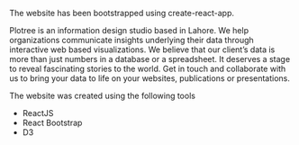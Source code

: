 The website has been bootstrapped using create-react-app.

Plotree is an information design studio based in Lahore. We help organizations communicate insights underlying their data through interactive web based visualizations. We believe that our client’s data is more than just numbers in a database or a spreadsheet. It deserves a stage to reveal fascinating stories to the world. Get in touch and collaborate with us to bring your data to life on your websites, publications or presentations.

The website was created using the following tools

- ReactJS
- React Bootstrap
- D3
